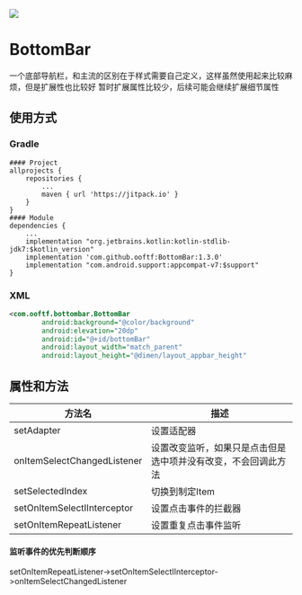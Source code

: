 [![](https://jitpack.io/v/ooftf/BottomBar.svg)](https://jitpack.io/#ooftf/BottomBar)
# BottomBar
一个底部导航栏，和主流的区别在于样式需要自己定义，这样虽然使用起来比较麻烦，但是扩展性也比较好
暂时扩展属性比较少，后续可能会继续扩展细节属性
## 使用方式
### Gradle
``` Gradle
#### Project
allprojects {
    repositories {
        ...
        maven { url 'https://jitpack.io' }
    }
}
#### Module
dependencies {
    ...
    implementation "org.jetbrains.kotlin:kotlin-stdlib-jdk7:$kotlin_version"
    implementation 'com.github.ooftf:BottomBar:1.3.0'
    implementation "com.android.support:appcompat-v7:$support"
}
```
### XML
```xml
<com.ooftf.bottombar.BottomBar
        android:background="@color/background"
        android:elevation="20dp"
        android:id="@+id/bottomBar"
        android:layout_width="match_parent"
        android:layout_height="@dimen/layout_appbar_height"

```
## 属性和方法
|方法名|描述|
|---|---|
|setAdapter|设置适配器|
|onItemSelectChangedListener|设置改变监听，如果只是点击但是选中项并没有改变，不会回调此方法|
|setSelectedIndex|切换到制定Item|
|setOnItemSelectIInterceptor|设置点击事件的拦截器|
|setOnItemRepeatListener|设置重复点击事件监听|
#### 监听事件的优先判断顺序
setOnItemRepeatListener->setOnItemSelectIInterceptor->onItemSelectChangedListener

